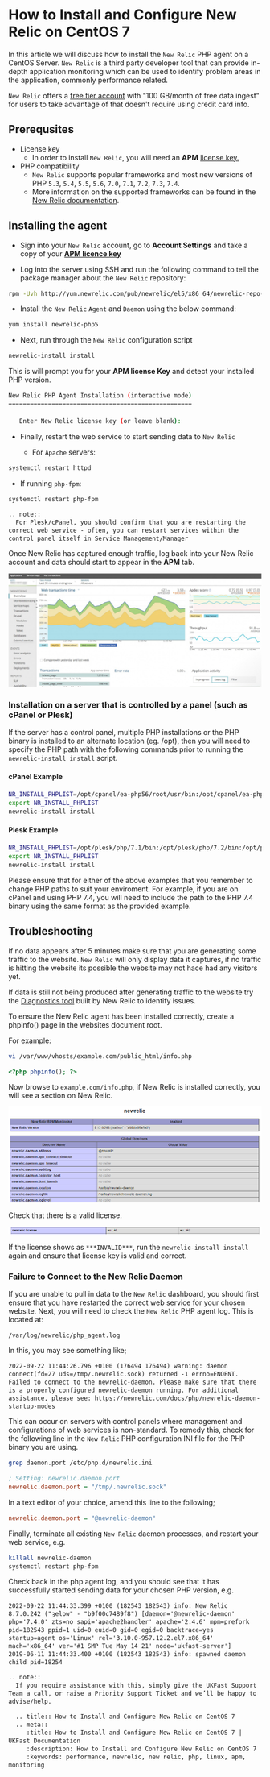 # How to Install and Configure New Relic on CentOS 7

In this article we will discuss how to install the `New Relic` PHP agent on a CentOS Server. `New Relic` is a third party developer tool that can provide in-depth application monitoring which can be used to identify problem areas in the application, commonly performance related.

`New Relic` offers a [free tier account](https://newrelic.com/signup/) with "100 GB/month of free data ingest" for users to take advantage of that doesn't require using credit card info.

## Prerequsites

- License key
  - In order to install `New Relic`, you will need an **APM** [license key.](https://docs.newrelic.com/docs/accounts/install-new-relic/account-setup/license-key)
- PHP compatibility
  - `New Relic` supports popular frameworks and most new versions of PHP `5.3`, `5.4`, `5.5`, `5.6`, `7.0`, `7.1`, `7.2`, `7.3`, `7.4`.
  - More information on the supported frameworks can be found in the [New Relic documentation](https://docs.newrelic.com/docs/agents/php-agent/getting-started/php-agent-compatibility-requirements).

## Installing the agent

- Sign into your `New Relic` account, go to **Account Settings** and take a copy of your [**APM licence key**](https://docs.newrelic.com/docs/accounts/accounts-billing/account-setup/new-relic-license-key)

- Log into the server using SSH and run the following command to tell the package manager about the `New Relic` repository:

```bash
rpm -Uvh http://yum.newrelic.com/pub/newrelic/el5/x86_64/newrelic-repo-5-3.noarch.rpm
```

- Install the `New Relic` `Agent` and `Daemon` using the below command:

```bash
yum install newrelic-php5
```

- Next, run through the `New Relic` configuration script

```bash
newrelic-install install
```

This is will prompt you for your **APM license Key** and detect your installed PHP version.

```bash
New Relic PHP Agent Installation (interactive mode)
===================================================

   Enter New Relic license key (or leave blank):
```

- Finally, restart the web service to start sending data to `New Relic`

  - For `Apache` servers:

```bash
systemctl restart httpd
```

  - If running `php-fpm`:

```bash
systemctl restart php-fpm
```

```eval_rst
.. note::
  For Plesk/cPanel, you should confirm that you are restarting the correct web service - often, you can restart services within the control panel itself in Service Management/Manager
```

Once New Relic has captured enough traffic, log back into your New Relic account and data should start to appear in the **APM** tab.

![New Relic Graph](files/newrelic-graph.PNG)

### Installation on a server that is controlled by a panel (such as cPanel or Plesk)

If the server has a control panel, multiple PHP installations or the PHP binary is installed to an alternate location (eg. /opt), then you will need to specify the PHP path with the following commands prior to running the `newrelic-install install` script.

#### cPanel Example

```bash
NR_INSTALL_PHPLIST=/opt/cpanel/ea-php56/root/usr/bin:/opt/cpanel/ea-php71/root/usr/bin:/opt/cpanel/ea-php70/root/usr/bin:/opt/cpanel/ea-php73/root/usr/bin
export NR_INSTALL_PHPLIST
newrelic-install install
```

#### Plesk Example

```bash
NR_INSTALL_PHPLIST=/opt/plesk/php/7.1/bin:/opt/plesk/php/7.2/bin:/opt/plesk/php/7.3/bin
export NR_INSTALL_PHPLIST
newrelic-install install
```

Please ensure that for either of the above examples that you remember to change PHP paths to suit your enviroment. For example, if you are on cPanel and using PHP 7.4, you will need to include the path to the PHP 7.4 binary using the same format as the provided example.

## Troubleshooting

If no data appears after 5 minutes make sure that you are generating some traffic to the website. `New Relic` will only display data it captures, if no traffic is hitting the website its possible the website may not hace had any visitors yet.

If data is still not being produced after generating traffic to the website try the [Diagnostics tool](https://docs.newrelic.com/docs/using-new-relic/cross-product-functions/troubleshooting/new-relic-diagnostics) built by New Relic to identify issues.

To ensure the New Relic agent has been installed correctly, create a phpinfo() page in the websites document root.

For example:

```bash
vi /var/www/vhosts/example.com/public_html/info.php
```

```php
<?php phpinfo(); ?>
```

Now browse to `example.com/info.php`, if New Relic is installed correctly, you will see a section on New Relic.

![php-info page](files/newrelic-phpinfo.PNG)

Check that there is a valid license.

![php-info licence](files/newrelic-license.PNG)

If the license shows as `***INVALID***`, run the `newrelic-install install` again and ensure that license key is valid and correct.

### Failure to Connect to the New Relic Daemon

If you are unable to pull in data to the `New Relic` dashboard, you should first ensure that you have restarted the correct web service for your chosen website. Next, you will need to check the `New Relic` PHP agent log. This is located at:

```
/var/log/newrelic/php_agent.log
```

In this, you may see something like;

```
2022-09-22 11:44:26.796 +0100 (176494 176494) warning: daemon connect(fd=27 uds=/tmp/.newrelic.sock) returned -1 errno=ENOENT. Failed to connect to the newrelic-daemon. Please make sure that there is a properly configured newrelic-daemon running. For additional assistance, please see: https://newrelic.com/docs/php/newrelic-daemon-startup-modes
```

This can occur on servers with control panels where management and configurations of web services is non-standard. To remedy this, check for the following line in the `New Relic` PHP configuration INI file for the PHP binary you are using.

```bash
grep daemon.port /etc/php.d/newrelic.ini
```

```ini
; Setting: newrelic.daemon.port
newrelic.daemon.port = "/tmp/.newrelic.sock"
```

In a text editor of your choice, amend this line to the following;

```ini
newrelic.daemon.port = "@newrelic-daemon"
```

Finally, terminate all existing `New Relic` daemon processes, and restart your web service, e.g.

```bash
killall newrelic-daemon
systemctl restart php-fpm
```

Check back in the php agent log, and you should see that it has successfully started sending data for your chosen PHP version, e.g.

```
2022-09-22 11:44:33.399 +0100 (182543 182543) info: New Relic 8.7.0.242 ("ȝelow" - "b9f00c7489f8") [daemon='@newrelic-daemon' php='7.4.0' zts=no sapi='apache2handler' apache='2.4.6' mpm=prefork pid=182543 ppid=1 uid=0 euid=0 gid=0 egid=0 backtrace=yes startup=agent os='Linux' rel='3.10.0-957.12.2.el7.x86_64' mach='x86_64' ver='#1 SMP Tue May 14 21' node='ukfast-server']
2019-06-11 11:44:33.400 +0100 (182543 182543) info: spawned daemon child pid=18254
```

```eval_rst
.. note::
  If you require assistance with this, simply give the UKFast Support Team a call, or raise a Priority Support Ticket and we’ll be happy to advise/help.
```

```eval_rst
  .. title:: How to Install and Configure New Relic on CentOS 7
  .. meta::
     :title: How to Install and Configure New Relic on CentOS 7 | UKFast Documentation
     :description: How to Install and Configure New Relic on CentOS 7
     :keywords: performance, newrelic, new relic, php, linux, apm, monitoring
```
